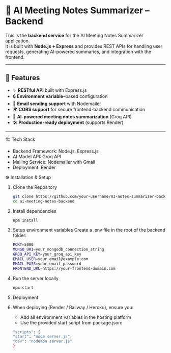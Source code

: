 # 📌 AI Meeting Notes Summarizer – Backend  

This is the **backend service** for the AI Meeting Notes Summarizer application.  
It is built with **Node.js + Express** and provides REST APIs for handling user requests, generating AI-powered summaries, and integration with the frontend.  

---

## 🚀 Features  

- ✨ **RESTful API** built with Express.js  
- 🔒 **Environment variable**–based configuration  
- 📩 **Email sending support** with Nodemailer  
- 🌍 **CORS support** for secure frontend-backend communication  
- 📑 **AI-powered meeting notes summarization** (Groq API)  
- 🛠️ **Production-ready deployment** (supports Render)  

---

🏗️ Tech Stack

- Backend Framework: Node.js, Express.js
- AI Model API: Groq API
- Mailing Service: Nodemailer with Gmail
- Deployment: Render


⚙️ Installation & Setup
1. Clone the Repository
   ```bash
   git clone https://github.com/your-username/AI-notes-summarizer-backend.git
   cd ai-meeting-notes-backend

2. Install dependencies
   ```bash
   npm install

3. Setup environment variables
   Create a .env file in the root of the backend folder:
   ```bash
   PORT=5000
   MONGO_URI=your_mongodb_connection_string
   GROQ_API_KEY=your_groq_api_key
   EMAIL_USER=your_email@example.com
   EMAIL_PASS=your_email_password
   FRONTEND_URL=https://your-frontend-domain.com

4. Run the server locally
   ```bash
   npm start

5. Deployment
  1. When deploying (Render / Railway / Heroku), ensure you:
     
       - Add all environment variables in the hosting platform
       - Use the provided start script from package.json:
       ```bash
       "scripts": {
       "start": "node server.js",
       "dev": "nodemon server.js"
       }
   
